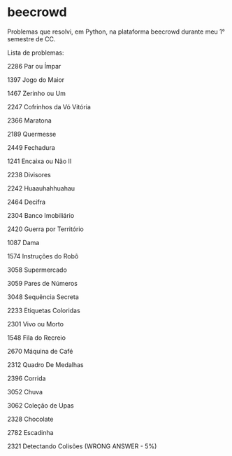 # beecrowd
Problemas que resolvi, em Python, na plataforma beecrowd durante meu 1° semestre de CC.


Lista de problemas:
<p> 2286	Par ou Ímpar
<p> 1397	Jogo do Maior
<p> 1467  Zerinho ou Um
<p> 2247	Cofrinhos da Vó Vitória
<p> 2366	Maratona
<p> 2189	Quermesse
<p> 2449	Fechadura
<p> 1241	Encaixa ou Não II
<p> 2238	Divisores
<p> 2242	Huaauhahhuahau
<p> 2464	Decifra
<p> 2304	Banco Imobiliário
<p> 2420	Guerra por Território
<p> 1087	Dama
<p> 1574	Instruções do Robô
<p> 3058	Supermercado
<p> 3059	Pares de Números
<p> 3048	Sequência Secreta
<p> 2233	Etiquetas Coloridas
<p> 2301	Vivo ou Morto
<p> 1548	Fila do Recreio
<p> 2670	Máquina de Café
<p> 2312	Quadro De Medalhas
<p> 2396	Corrida
<p> 3052	Chuva
<p> 3062	Coleção de Upas
<p> 2328	Chocolate
<p> 2782	Escadinha
<p> 2321	Detectando Colisões (WRONG ANSWER - 5%)
    
  
  
